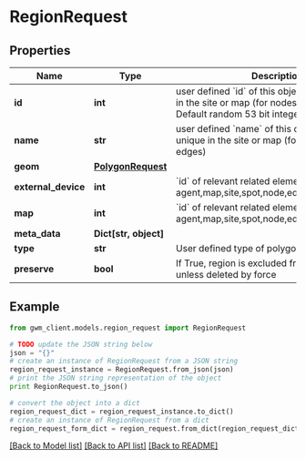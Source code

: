 # RegionRequest


## Properties
Name | Type | Description | Notes
------------ | ------------- | ------------- | -------------
**id** | **int** | user defined &#x60;id&#x60; of this object. Must be unique in the site or map (for nodes and edges); Default random 53 bit integer | [optional] 
**name** | **str** | user defined &#x60;name&#x60; of this object. Must be unique in the site or map (for nodes and edges) | [optional] 
**geom** | [**PolygonRequest**](PolygonRequest.md) |  | 
**external_device** | **int** | &#x60;id&#x60; of relevant related element eg: agent,map,site,spot,node,edge,external_device | [optional] 
**map** | **int** | &#x60;id&#x60; of relevant related element eg: agent,map,site,spot,node,edge,external_device | 
**meta_data** | **Dict[str, object]** |  | [optional] 
**type** | **str** | User defined type of polygon | [optional] 
**preserve** | **bool** | If True, region is excluded from deletion, unless deleted by force | [optional] 

## Example

```python
from gwm_client.models.region_request import RegionRequest

# TODO update the JSON string below
json = "{}"
# create an instance of RegionRequest from a JSON string
region_request_instance = RegionRequest.from_json(json)
# print the JSON string representation of the object
print RegionRequest.to_json()

# convert the object into a dict
region_request_dict = region_request_instance.to_dict()
# create an instance of RegionRequest from a dict
region_request_form_dict = region_request.from_dict(region_request_dict)
```
[[Back to Model list]](../README.md#documentation-for-models) [[Back to API list]](../README.md#documentation-for-api-endpoints) [[Back to README]](../README.md)


